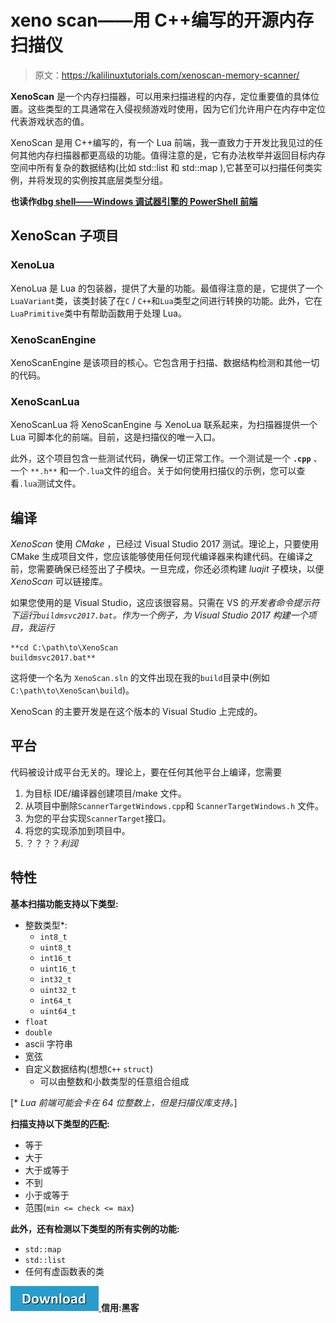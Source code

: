 # xeno scan——用 C++编写的开源内存扫描仪

> 原文：<https://kalilinuxtutorials.com/xenoscan-memory-scanner/>

**XenoScan** 是一个内存扫描器，可以用来扫描进程的内存，定位重要值的具体位置。这些类型的工具通常在入侵视频游戏时使用，因为它们允许用户在内存中定位代表游戏状态的值。

XenoScan 是用 C++编写的，有一个 Lua 前端，我一直致力于开发比我见过的任何其他内存扫描器都更高级的功能。值得注意的是，它有办法枚举并返回目标内存空间中所有复杂的数据结构(比如 std::list 和 std::map ),它甚至可以扫描任何类实例，并将发现的实例按其底层类型分组。

**也读作[dbg shell——Windows 调试器引擎的 PowerShell 前端](https://kalilinuxtutorials.com/dbgshell/)**

## **XenoScan 子项目**

### **XenoLua**

XenoLua 是 Lua 的包装器，提供了大量的功能。最值得注意的是，它提供了一个`LuaVariant`类，该类封装了在`C` / `C++`和`Lua`类型之间进行转换的功能。此外，它在`LuaPrimitive`类中有帮助函数用于处理 Lua。

### **XenoScanEngine**

XenoScanEngine 是该项目的核心。它包含用于扫描、数据结构检测和其他一切的代码。

### **XenoScanLua**

XenoScanLua 将 XenoScanEngine 与 XenoLua 联系起来，为扫描器提供一个 Lua 可脚本化的前端。目前，这是扫描仪的唯一入口。

此外，这个项目包含一些测试代码，确保一切正常工作。一个测试是一个 **`.cpp`** 、一个 `**.h**` 和一个`.lua`文件的组合。关于如何使用扫描仪的示例，您可以查看`.lua`测试文件。

## **编译**

*XenoScan* 使用 *CMake* ，已经过 Visual Studio 2017 测试。理论上，只要使用 CMake 生成项目文件，您应该能够使用任何现代编译器来构建代码。在编译之前，您需要确保已经签出了子模块。一旦完成，你还必须构建 *luajit* 子模块，以便 *XenoScan* 可以链接库。

如果您使用的是 Visual Studio，这应该很容易。只需在 VS 的*开发者命令提示符下运行`buildmsvc2017.bat`。作为一个例子，为 *Visual Studio 2017* 构建一个项目，我运行*

```
**cd C:\path\to\XenoScan
buildmsvc2017.bat** 
```

这将使一个名为 `XenoScan.sln` 的文件出现在我的`build`目录中(例如`C:\path\to\XenoScan\build`)。

XenoScan 的主要开发是在这个版本的 Visual Studio 上完成的。

## **平台**

代码被设计成平台无关的。理论上，要在任何其他平台上编译，您需要

1.  为目标 IDE/编译器创建项目/make 文件。
2.  从项目中删除`ScannerTargetWindows.cpp`和 `ScannerTargetWindows.h` 文件。
3.  为您的平台实现`ScannerTarget`接口。
4.  将您的实现添加到项目中。
5.  ？？？？*利润*

## **特性**

**基本扫描功能支持以下类型:**

*   整数类型*:
    *   `int8_t`
    *   `uint8_t`
    *   `int16_t`
    *   `uint16_t`
    *   `int32_t`
    *   `uint32_t`
    *   `int64_t`
    *   `uint64_t`
*   `float`
*   `double`
*   ascii 字符串
*   宽弦
*   自定义数据结构(想想`C++` `struct`)
    *   可以由整数和小数类型的任意组合组成

[* *Lua 前端可能会卡在 64 位整数上，但是扫描仪库支持。*]

**扫描支持以下类型的匹配:**

*   等于
*   大于
*   大于或等于
*   不到
*   小于或等于
*   范围(`min <= check <= max`)

**此外，还有检测以下类型的所有实例的功能:**

*   `std::map`
*   `std::list`
*   任何有虚函数表的类

[![](img//d861a9096555aeb1980fc054015933d7.png) ](https://github.com/nickcano/XenoScan) **信用:黑客**